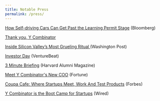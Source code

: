 ```yaml
---
title: Notable Press
permalink: /press/
---
```



<a href="https://www.bloomberg.com/news/articles/2018-09-12/how-self-driving-cars-can-get-past-the-learning-permit-stage-without-any-risk
"> How Self-driving Cars Can Get Past the Learning Permit Stage</a> (Bloomberg)

<a href="https://www.facebook.com/qasar/posts/10154710776519865"> Thank you, Y Combinator </a>

<a href="https://www.washingtonpost.com/news/the-switch/wp/2016/08/29/inside-one-of-silicon-valleys-most-celebrated-rituals-raising-cash/">Inside Silicon Valley’s Most Grueling Ritual </a> (Washington Post)

<a href="http://venturebeat.com/2016/07/07/y-combinator-will-hold-an-investor-day-for-meetings-with-startups-after-demo-day/">Investor Day</a> (VentureBeat)

<a href="https://www.alumni.hbs.edu/stories/Pages/story-impact.aspx?num=5765">3 Minute Briefing</a> (Harvard Alumni Magazine)

<a href="http://fortune.com/2015/08/26/meet-y-combinators-new-coo/">Meet Y Combinator's New COO</a> (Fortune)

<a href="http://www.forbes.com/sites/tomiogeron/2011/11/16/coupa-cafe-where-startups-meet-work-and-test-products/">Coupa Cafe: Where Startups Meet, Work And Test Products</a> (Forbes)

<a href="https://www.wired.com/2011/05/ff_ycombinator/">Y Combinator is the Boot Camp for Startups</a> (Wired)






